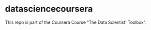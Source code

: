 datasciencecoursera
===================

This repo is part of the Coursera Course "The Data Scientist' Toolbox".
